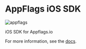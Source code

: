 # AppFlags iOS SDK

![appflags](https://img.shields.io/github/v/tag/AppFlags/ios-sdk?sort=semver&label=version)

iOS SDK for Appflags.io

For more information, see the [docs](https://docs.appflags.io/sdks/ios/).
